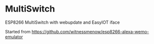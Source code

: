 # MultiSwitch
ESP8266 MultiSwitch with webupdate and EasyIOT iface

Started from https://github.com/witnessmenow/esp8266-alexa-wemo-emulator
